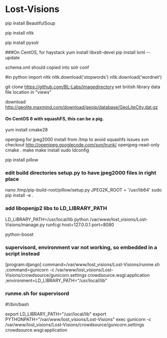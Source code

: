 Lost-Visions
============

pip install BeautifulSoup

pip install nltk

pip install pysolr

###On CentOS, for haystack
yum install libxslt-devel
pip install lxml --update

schema.xml should copied into solr conf

#in python
import nltk
nltk.download('stopwords')
nltk.download('wordnet')


git clone https://github.com/BL-Labs/imagedirectory
set british library data file location in "views"

download
http://geolite.maxmind.com/download/geoip/database/GeoLiteCity.dat.gz


#### On CentOS 6 with squashFS, this can be a pig.
yum install cmake28

openjpeg for jpeg2000
install from /tmp to avoid squashfs issues
svn checkout http://openjpeg.googlecode.com/svn/trunk/ openjpeg-read-only
cmake .
make
make install
sudo ldconfig

pip install pillow
### edit build directories setup.py to have jpeg2000 files in right place
nano /tmp/pip-build-root/pillow/setup.py
JPEG2K_ROOT = '/usr/lib64'
sudo pip install -e .

### add libopenjp2 libs to LD_LIBRARY_PATH
LD_LIBRARY_PATH=/usr/local/lib python /var/www/lost_visions/Lost-Visions/manage.py runfcgi host=127.0.0.1 port=8080

python-boost


### supervisord, environment var not working, so embedded in a script instead
[program:django]
command=/var/www/lost_visions/Lost-Visions/runme.sh
;command=gunicorn -c /var/www/lost_visions/Lost-Visions/crowdsource/gunicorn.settings crowdsource.wsgi:application
;environment=LD_LIBRARY_PATH="/usr/local/lib"

### runme.sh for supervisord
#!/bin/bash

export LD_LIBRARY_PATH="/usr/local/lib"
export PYTHONPATH="/var/www/lost_visions/Lost-Visions"
exec gunicorn -c /var/www/lost_visions/Lost-Visions/crowdsource/gunicorn.settings crowdsource.wsgi:application
